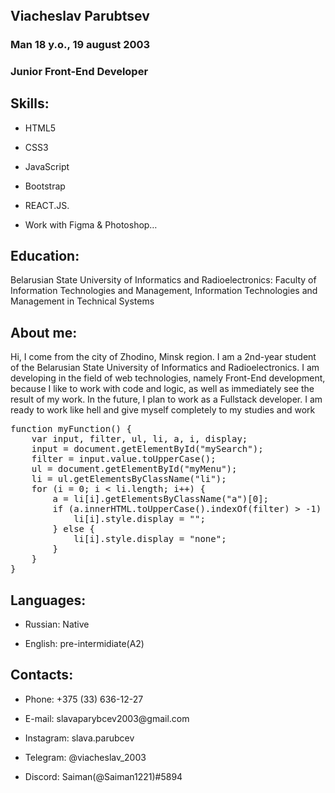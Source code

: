 <html>
<head>
	<link rel="stylesheet" type="text/css" href="style/main.css">
	<link rel="preconnect" href="https://fonts.googleapis.com">
	<link rel="preconnect" href="https://fonts.gstatic.com" crossorigin>
	<link href="https://fonts.googleapis.com/css2?family=Roboto:wght@400;500&display=swap" rel="stylesheet">
	<link rel="preconnect" href="https://fonts.googleapis.com">
	<link rel="preconnect" href="https://fonts.gstatic.com" crossorigin>
	<link href="https://fonts.googleapis.com/css2?family=Merriweather&display=swap" rel="stylesheet">
</head>
<body>
	<header class="header">
	</header>
	<section class="main">
		<div class="container">
			<div class="block">
				<h1 class="tittle_h1">Viacheslav Parubtsev</h1>
				<h3 class="tittle_h3">
					Man 18 y.o., 19 august 2003 
				</h3>
				<h3 class="tittle_h3">
					Junior Front-End Developer 
				</h3>
			</div>
			<div class="block">
				<h2 class="tittle_h2">Skills:</h2>
				<ul class="skills">
					<li class="skills_li"><p class="text">HTML5</p></li>
					<li class="skills_li"><p class="text">CSS3</p></li>
					<li class="skills_li"><p class="text">JavaScript</p></li>
					<li class="skills_li"><p class="text">Bootstrap</p></li>
					<li class="skills_li"><p class="text">REACT.JS.</p></li>
					<li class="skills_li"><p class="text">Work with Figma & Photoshop…</p></li>
				</ul>
			</div>
			<div class="block">
				<h2 class="tittle_h2">Education:</h2>
				<p class="text">Belarusian State University of Informatics and Radioelectronics: Faculty of Information Technologies and Management, Information Technologies and Management in Technical Systems
				</p>
			</div>
			<div class="block">
				<h2 class="tittle_h2">About me:</h2>
				<p class="text">Hi, I come from the city of Zhodino, Minsk region. I am a 2nd-year student of the Belarusian State University of Informatics and Radioelectronics. I am developing in the field of web technologies, namely Front-End development, because I like to work with code and logic, as well as immediately see the result of my work. In the future, I plan to work as a Fullstack developer. I am ready to work like hell and give myself completely to my studies and work
				</p>
			</div>
			<div class="block">
				<div class="block_code">
					<pre class="code">function myFunction() {
	var input, filter, ul, li, a, i, display;
	input = document.getElementById("mySearch");
	filter = input.value.toUpperCase();
	ul = document.getElementById("myMenu");
	li = ul.getElementsByClassName("li");
	for (i = 0; i < li.length; i++) {
		a = li[i].getElementsByClassName("a")[0];
		if (a.innerHTML.toUpperCase().indexOf(filter) > -1) {
			li[i].style.display = "";
		} else {
			li[i].style.display = "none";
		}
	}
}</pre>
				</div>
			</div>
			<div class="block">
				<h2 class="tittle_h2">Languages:</h2>
				<ul class="languages">
					<li class="languages_li"><p class="text">Russian: Native</p></li>
					<li class="languages_li"><p class="text">English: pre-intermidiate(A2)</p></li>
				</ul>
			</div>
			<div class="block">
				<h2 class="tittle_h2">Contacts:</h2>
				<ul class="contacts">
					<li class="contacts_li"><p class="text">Phone: +375 (33) 636-12-27</p></li>
					<li class="contacts_li"><p class="text">E-mail: slavaparybcev2003@gmail.com</p></li>
					<li class="contacts_li"><p class="text">Instagram: slava.parubcev</p></li>
					<li class="contacts_li"><p class="text">Telegram: @viacheslav_2003  <span class="text_spec"></p></li>
					<li class="contacts_li"><p class="text">Discord: Saiman(@Saiman1221)#5894</p></li>
				</ul>
			</div>
		</div>
	</section>
</body>
</html>
